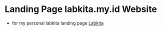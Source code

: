 # Landing Page labkita.my.id Website

- for my personal labkita landing page [Labkita](https://www.labkita.my.id)
